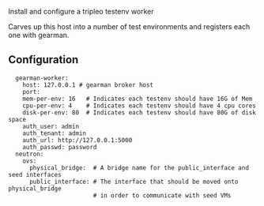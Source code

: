 Install and configure a tripleo testenv worker

Carves up this host into a number of test environments and registers each one with gearman.

Configuration
-------------

      gearman-worker:
        host: 127.0.0.1 # gearman broker host
        port:
        mem-per-env: 16   # Indicates each testenv should have 16G of Mem
        cpu-per-env: 4    # Indicates each testenv should have 4 cpu cores
        disk-per-env: 80  # Indicates each testenv should have 80G of disk space
        auth_user: admin
        auth_tenant: admin
        auth_url: http://127.0.0.1:5000
        auth_passwd: password
      neutron:
        ovs:
          physical_bridge:  # A bridge name for the public_interface and seed interfaces
          public_interface: # The interface that should be moved onto physical_bridge
                            # in order to communicate with seed VMs
